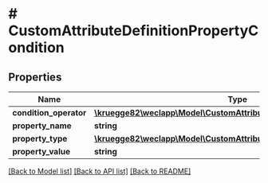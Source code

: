 # # CustomAttributeDefinitionPropertyCondition

## Properties

Name | Type | Description | Notes
------------ | ------------- | ------------- | -------------
**condition_operator** | [**\kruegge82\weclapp\Model\CustomAttributeDefinitionConditionOperator**](CustomAttributeDefinitionConditionOperator.md) |  | [optional]
**property_name** | **string** |  | [optional]
**property_type** | [**\kruegge82\weclapp\Model\CustomAttributeDefinitionConditionType**](CustomAttributeDefinitionConditionType.md) |  | [optional]
**property_value** | **string** |  | [optional]

[[Back to Model list]](../../README.md#models) [[Back to API list]](../../README.md#endpoints) [[Back to README]](../../README.md)
